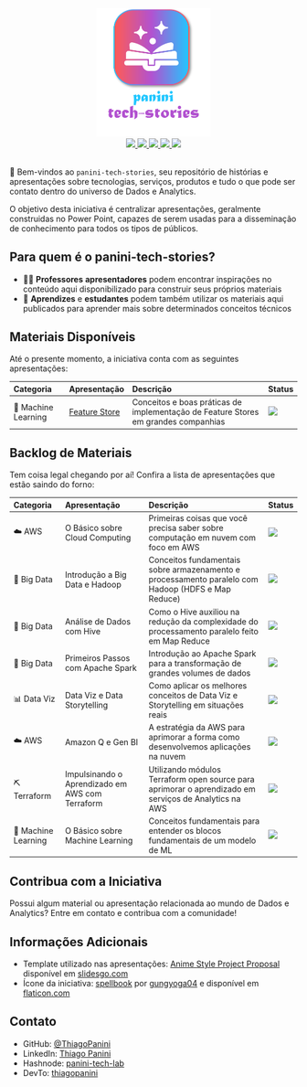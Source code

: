 <div align="center">
    <br><img src="https://github.com/ThiagoPanini/panini-tech-stories/blob/main/_assets/logo.png?raw=true" width=200 alt="panini-tech-stories-logo">
</div>

<div align="center">
  <a href="https://spark.apache.org/">
    <img src="https://img.shields.io/badge/spark-grey?style=for-the-badge&logo=apachespark&logoColor=orange">
  </a>
  <a href="https://aws.amazon.com/">
    <img src="https://img.shields.io/badge/aws-grey?style=for-the-badge&logo=amazon&logoColor=yellow">
  </a>
  <a href="https://www.terraform.io/">
    <img src="https://img.shields.io/badge/terraform-grey?style=for-the-badge&logo=terraform&logoColor=lightpurple">
  </a>
  <a href="https://www.python.org/">
    <img src="https://img.shields.io/badge/python-grey?style=for-the-badge&logo=python&logoColor=lightblue">
  </a>
  <a href="https://www.microsoft.com/en-us/microsoft-365/powerpoint">
    <img src="https://img.shields.io/badge/powerpoint-grey?style=for-the-badge&logo=microsoft&logoColor=red">
  </a>
</div>

<br>

👋 Bem-vindos ao `panini-tech-stories`, seu repositório de histórias e apresentações sobre tecnologias, serviços, produtos e tudo o que pode ser contato dentro do universo de Dados e Analytics.

O objetivo desta iniciativa é centralizar apresentações, geralmente construidas no Power Point, capazes de serem usadas para a disseminação de conhecimento para todos os tipos de públicos.

## Para quem é o panini-tech-stories?

- 🧑‍🏫 **Professores** **apresentadores** podem encontrar inspirações no conteúdo aqui disponibilizado para construir seus próprios materiais
- 🎒 **Aprendizes** e **estudantes** podem também utilizar os materiais aqui publicados para aprender mais sobre determinados conceitos técnicos

## Materiais Disponíveis

Até o presente momento, a iniciativa conta com as seguintes apresentações:

| **Categoria** | **Apresentação** | **Descrição** | **Status** |
| :-- | :-- | :-- | :-- |
| 🧪 Machine Learning | [Feature Store](https://github.com/ThiagoPanini/panini-tech-stories/tree/main/feature-store) | Conceitos e boas práticas de implementação de Feature Stores em grandes companhias | <img src="https://img.shields.io/badge/Dispon%C3%ADvel-green?style=flat-square"> |

## Backlog de Materiais

Tem coisa legal chegando por aí! Confira a lista de apresentações que estão saindo do forno:

| **Categoria** | **Apresentação** | **Descrição** | **Status** |
| :-- | :-- | :-- | :-- |
| ☁️ AWS | O Básico sobre Cloud Computing | Primeiras coisas que você precisa saber sobre computação em nuvem com foco em AWS | <img src="https://img.shields.io/badge/Em%20Andamento-yellow?style=flat-square"> |
| 🎲 Big Data | Introdução a Big Data e Hadoop | Conceitos fundamentais sobre armazenamento e processamento paralelo com Hadoop (HDFS e Map Reduce) | <img src="https://img.shields.io/badge/N%C3%A3o%20Iniciado-red?style=flat-square"> |
| 🎲 Big Data | Análise de Dados com Hive | Como o Hive auxiliou na redução da complexidade do processamento paralelo feito em Map Reduce | <img src="https://img.shields.io/badge/N%C3%A3o%20Iniciado-red?style=flat-square"> |
| 🎲 Big Data | Primeiros Passos com Apache Spark | Introdução ao Apache Spark para a transformação de grandes volumes de dados | <img src="https://img.shields.io/badge/N%C3%A3o%20Iniciado-red?style=flat-square"> |
| 📊 Data Viz | Data Viz e Data Storytelling | Como aplicar os melhores conceitos de Data Viz e Storytelling em situações reais | <img src="https://img.shields.io/badge/N%C3%A3o%20Iniciado-red?style=flat-square"> |
| ☁️ AWS | Amazon Q e Gen BI | A estratégia da AWS para aprimorar a forma como desenvolvemos aplicações na nuvem | <img src="https://img.shields.io/badge/N%C3%A3o%20Iniciado-red?style=flat-square"> |
| ⛏️ Terraform | Impulsinando o Aprendizado em AWS com Terraform | Utilizando módulos Terraform open source para aprimorar o aprendizado em serviços de Analytics na AWS | <img src="https://img.shields.io/badge/N%C3%A3o%20Iniciado-red?style=flat-square"> |
| 🧪 Machine Learning | O Básico sobre Machine Learning | Conceitos fundamentais para entender os blocos fundamentais de um modelo de ML | <img src="https://img.shields.io/badge/N%C3%A3o%20Iniciado-red?style=flat-square"> |

## Contribua com a Iniciativa

Possui algum material ou apresentação relacionada ao mundo de Dados e Analytics? Entre em contato e contribua com a comunidade!

## Informações Adicionais

- Template utilizado nas apresentações: [Anime Style Project Proposal](https://slidesgo.com/pt/tema/proposta-de-projeto-em-estilo-japones) disponível em [slidesgo.com](https://slidesgo.com/)
- Ícone da iniciativa: [spellbook](https://www.flaticon.com/free-icon/spellbook_8536472?term=magic+book&page=1&position=59&origin=search&related_id=8536472) por [gungyoga04](https://www.flaticon.com/authors/gungyoga04) e disponível em [flaticon.com](https://www.flaticon.com/)

## Contato

- GitHub: [@ThiagoPanini](https://github.com/ThiagoPanini)
- LinkedIn: [Thiago Panini](https://www.linkedin.com/in/thiago-panini/)
- Hashnode: [panini-tech-lab](https://panini.hashnode.dev/)
- DevTo: [thiagopanini](https://dev.to/thiagopanini)